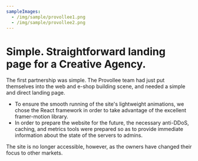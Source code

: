```yaml
---
sampleImages:
  - /img/sample/provollee1.png
  - /img/sample/provollee2.png
---
```


# Simple. Straightforward landing page for a Creative Agency.

The first partnership was simple. The Provollee team had just put themselves into the web and e-shop building scene, and needed a simple and direct landing page.

- To ensure the smooth running of the site\'s lightweight animations, we chose the React framework in order to take advantage of the excellent framer-motion library.
- In order to prepare the website for the future, the necessary anti-DDoS, caching, and metrics tools were prepared so as to provide immediate information about the state of the servers to admins.

The site is no longer accessible, however, as the owners have changed their focus to other markets.